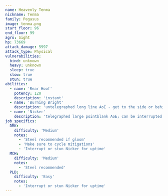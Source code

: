 ```yaml
---
name: Heavenly Tenma
nickname: Tenma
family: Pegasus
image: tenma.png
start_floor: 96
end_floor: 99
agro: Sight
hp: 73669
attack_damage: 5997
attack_type: Physical
vulnerabilities:
  bind: unknown
  heavy: unknown
  sleep: true
  slow: true
  stun: true
abilities:
  - name: 'Rear Hoof'
    potency: 120
    description: 'instant'
  - name: 'Burning Bright'
    description: 'untelegraphed long line AoE - get to the side or behind'
  - name: 'Nicker'
    description: 'telegraphed large pointblank AoE; can be interrupted'
job_specifics:
  DRK:
    difficulty: 'Medium'
    notes:
      - 'Steel recommended if gloom'
      - 'Make sure to cycle mitigations'
      - 'Interrupt or stun Nicker for uptime'
  MCH:
    difficulty: 'Medium'
    notes:
      - 'Steel recommended'
  PLD:
    difficulty: 'Easy'
    notes:
      - 'Interrupt or stun Nicker for uptime'
---
```

